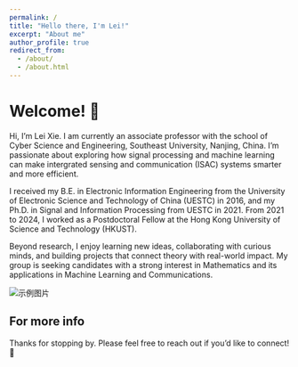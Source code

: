 ```yaml
---
permalink: /
title: "Hello there, I'm Lei!"
excerpt: "About me"
author_profile: true
redirect_from: 
  - /about/
  - /about.html
---
```


Welcome! 👋
======

Hi, I’m Lei Xie. I am currently an associate professor with the school of Cyber Science and Engineering, Southeast University, Nanjing, China. I’m passionate about exploring how signal processing and machine learning can make intergrated sensing and communication (ISAC) systems smarter and more efficient.

I received my B.E. in Electronic Information Engineering from the University of Electronic Science and Technology of China (UESTC) in 2016, and my Ph.D. in Signal and Information Processing from UESTC in 2021. From 2021 to 2024, I worked as a Postdoctoral Fellow at the Hong Kong University of Science and Technology (HKUST). 

Beyond research, I enjoy learning new ideas, collaborating with curious minds, and building projects that connect theory with real-world impact. My group is seeking candidates with a strong interest in Mathematics and its applications in Machine Learning and Communications.

![示例图片](/images/profile.png)

For more info
------

Thanks for stopping by. Please feel free to reach out if you’d like to connect! 🚀


